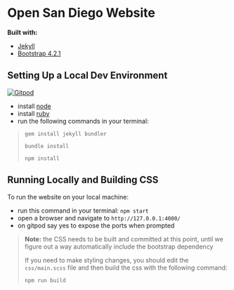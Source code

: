 # Open San Diego Website

**Built with:**

- [Jekyll](https://jekyllrb.com)
- [Bootstrap 4.2.1](https://getbootstrap.com/docs/4.2/getting-started/introduction)

## Setting Up a Local Dev Environment

[![Gitpod](https://gitpod.io/button/open-in-gitpod.svg)](https://gitpod.io/#https://github.com/opensandiego/opensandiego.github.io)


- install [node](https://nodejs.org/en/download)
- install [ruby](https://www.ruby-lang.org/en/downloads)
- run the following commands in your terminal:

> `gem install jekyll bundler`
>
> `bundle install`
>
> `npm install`

## Running Locally and Building CSS

To run the website on your local machine:

- run this command in your terminal: `npm start`
- open a browser and navigate to `http://127.0.0.1:4000/`
- on gitpod say yes to expose the ports when prompted

> **Note:** the CSS needs to be built and committed at this point, until we figure out a way automatically include the bootstrap dependency
>
> If you need to make styling changes, you should edit the `css/main.scss` file and then build the css with the following command:
>
> `npm run build`
